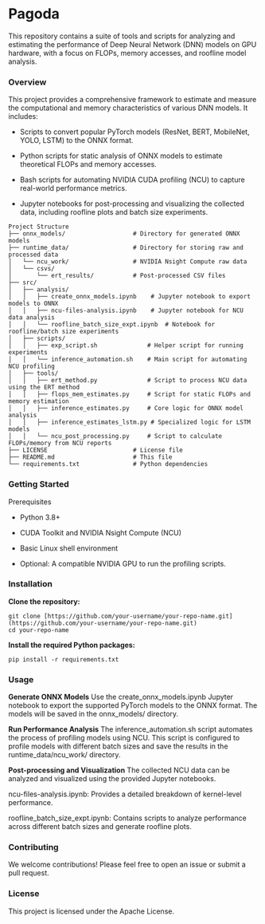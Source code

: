 # Pagoda


This repository contains a suite of tools and scripts for analyzing and estimating the performance of Deep Neural Network (DNN) models on GPU hardware, with a focus on FLOPs, memory accesses, and roofline model analysis.

### Overview
This project provides a comprehensive framework to estimate and measure the computational and memory characteristics of various DNN models. It includes:

- Scripts to convert popular PyTorch models (ResNet, BERT, MobileNet, YOLO, LSTM) to the ONNX format.

- Python scripts for static analysis of ONNX models to estimate theoretical FLOPs and memory accesses.

- Bash scripts for automating NVIDIA CUDA profiling (NCU) to capture real-world performance metrics.

- Jupyter notebooks for post-processing and visualizing the collected data, including roofline plots and batch size experiments.

```
Project Structure
├── onnx_models/                   # Directory for generated ONNX models
├── runtime_data/                  # Directory for storing raw and processed data
│   └── ncu_work/                  # NVIDIA Nsight Compute raw data
│   └── csvs/
│       └── ert_results/           # Post-processed CSV files
├── src/
│   ├── analysis/
│   │   ├── create_onnx_models.ipynb    # Jupyter notebook to export models to ONNX
│   │   ├── ncu-files-analysis.ipynb    # Jupyter notebook for NCU data analysis
│   │   └── roofline_batch_size_expt.ipynb  # Notebook for roofline/batch size experiments
│   ├── scripts/
│   │   ├── exp_script.sh              # Helper script for running experiments
│   │   └── inference_automation.sh    # Main script for automating NCU profiling
│   ├── tools/
│   │   ├── ert_method.py              # Script to process NCU data using the ERT method
│   │   ├── flops_mem_estimates.py     # Script for static FLOPs and memory estimation
│   │   ├── inference_estimates.py     # Core logic for ONNX model analysis
│   │   ├── inference_estimates_lstm.py # Specialized logic for LSTM models
│   │   └── ncu_post_processing.py     # Script to calculate FLOPs/memory from NCU reports
├── LICENSE                        # License file
├── README.md                      # This file
└── requirements.txt               # Python dependencies
```

### Getting Started
Prerequisites
- Python 3.8+

- CUDA Toolkit and NVIDIA Nsight Compute (NCU)

- Basic Linux shell environment

- Optional: A compatible NVIDIA GPU to run the profiling scripts.

### Installation
**Clone the repository:**

```
git clone [https://github.com/your-username/your-repo-name.git](https://github.com/your-username/your-repo-name.git)
cd your-repo-name
```

**Install the required Python packages:**
```
pip install -r requirements.txt
```

### Usage
**Generate ONNX Models**
Use the create_onnx_models.ipynb Jupyter notebook to export the supported PyTorch models to the ONNX format. The models will be saved in the onnx_models/ directory.

**Run Performance Analysis**
The inference_automation.sh script automates the process of profiling models using NCU. This script is configured to profile models with different batch sizes and save the results in the runtime_data/ncu_work/ directory.

**Post-processing and Visualization**
The collected NCU data can be analyzed and visualized using the provided Jupyter notebooks.

ncu-files-analysis.ipynb: Provides a detailed breakdown of kernel-level performance.

roofline_batch_size_expt.ipynb: Contains scripts to analyze performance across different batch sizes and generate roofline plots.

### Contributing
We welcome contributions! Please feel free to open an issue or submit a pull request.

### License
This project is licensed under the Apache License.